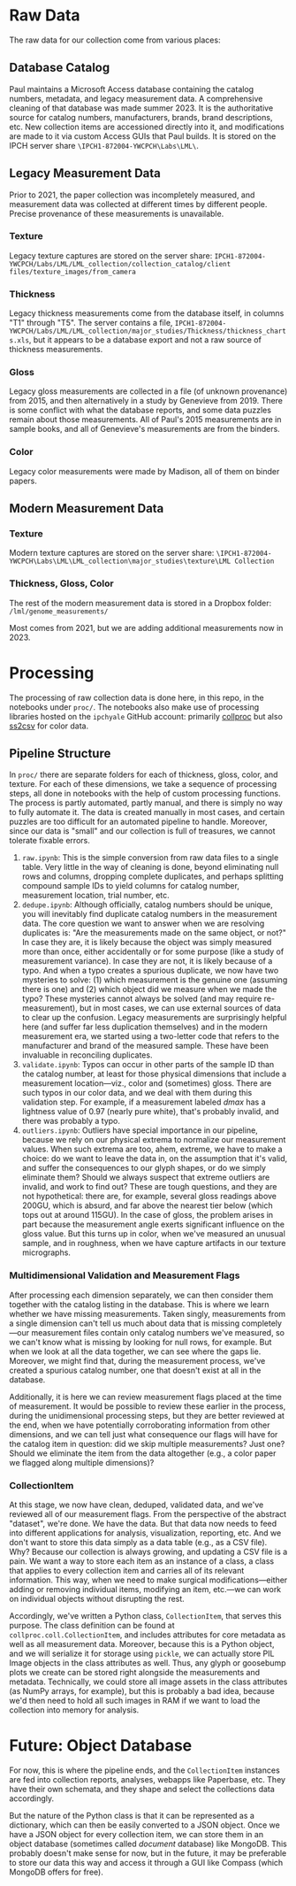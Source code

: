 # Raw Data

The raw data for our collection come from various places:

## Database Catalog

Paul maintains a Microsoft Access database containing the catalog numbers, metadata, and legacy measurement data. A comprehensive cleaning of that database was made summer 2023. It is the authoritative source for catalog numbers, manufacturers, brands, brand descriptions, etc. New collection items are accessioned directly into it, and modifications are made to it via custom Access GUIs that Paul builds. It is stored on the IPCH server share ``\IPCH1-872004-YWCPCH\Labs\LML\``.

## Legacy Measurement Data

Prior to 2021, the paper collection was incompletely measured, and measurement data was collected at different times by different people. Precise provenance of these measurements is unavailable.

### Texture

Legacy texture captures are stored on the server share: ``IPCH1-872004-YWCPCH/Labs/LML/LML_collection/collection_catalog/client files/texture_images/from_camera``

### Thickness

Legacy thickness measurements come from the database itself, in columns "T1" through "T5". The server contains a file, ``IPCH1-872004-YWCPCH/Labs/LML/LML_collection/major_studies/Thickness/thickness_charts.xls``, but it appears to be a database export and not a raw source of thickness measurements.

### Gloss

Legacy gloss measurements are collected in a file (of unknown provenance) from 2015, and then alternatively in a study by Genevieve from 2019. There is some conflict with what the database reports, and some data puzzles remain about those measurements. All of Paul's 2015 measurements are in sample books, and all of Genevieve's measurements are from the binders.

### Color

Legacy color measurements were made by Madison, all of them on binder papers.

## Modern Measurement Data

### Texture

Modern texture captures are stored on the server share: ``\IPCH1-872004-YWCPCH\Labs\LML\LML_collection\major_studies\texture\LML Collection``

### Thickness, Gloss, Color

The rest of the modern measurement data is stored in a Dropbox folder: ``/lml/genome_measurements/``

Most comes from 2021, but we are adding additional measurements now in 2023.

# Processing

The processing of raw collection data is done here, in this repo, in the notebooks under ``proc/``. The notebooks also make use of processing libraries hosted on the ``ipchyale`` GitHub account: primarily [collproc](https://github.com/ipchyale/collproc) but also [ss2csv](https://github.com/ipchyale/ss2csv) for color data.

## Pipeline Structure

In ``proc/`` there are separate folders for each of thickness, gloss, color, and texture. For each of these dimensions, we take a sequence of processing steps, all done in notebooks with the help of custom processing functions. The process is partly automated, partly manual, and there is simply no way to fully automate it. The data is created manually in most cases, and certain puzzles are too difficult for an automated pipeline to handle. Moreover, since our data is "small" and our collection is full of treasures, we cannot tolerate fixable errors.

1. ``raw.ipynb``: This is the simple conversion from raw data files to a single table. Very little in the way of cleaning is done, beyond eliminating null rows and columns, dropping complete duplicates, and perhaps splitting compound sample IDs to yield columns for catalog number, measurement location, trial number, etc.
2. ``dedupe.ipynb``: Although officially, catalog numbers should be unique, you will inevitably find duplicate catalog numbers in the measurement data. The core question we want to answer when we are resolving duplicates is: "Are the measurements made on the same object, or not?" In case they are, it is likely because the object was simply measured more than once, either accidentally or for some purpose (like a study of measurement variance). In case they are not, it is likely because of a typo. And when a typo creates a spurious duplicate, we now have two mysteries to solve: (1) which measurement is the genuine one (assuming there is one) and (2) which object did we measure when we made the typo? These mysteries cannot always be solved (and may require re-measurement), but in most cases, we can use external sources of data to clear up the confusion. Legacy measurements are surprisingly helpful here (and suffer far less duplication themselves) and in the modern measurement era, we started using a two-letter code that refers to the manufacturer and brand of the measured sample. These have been invaluable in reconciling duplicates.
3. ``validate.ipynb``: Typos can occur in other parts of the sample ID than the catalog number, at least for those physical dimensions that include a measurement location&mdash;viz., color and (sometimes) gloss. There are such typos in our color data, and we deal with them during this validation step. For example, if a measurement labeled _dmax_ has a lightness value of 0.97 (nearly pure white), that's probably invalid, and there was probably a typo.
4. ``outliers.ipynb``: Outliers have special importance in our pipeline, because we rely on our physical extrema to normalize our measurement values. When such extrema are too, ahem, extreme, we have to make a choice: do we want to leave the data in, on the assumption that it's valid, and suffer the consequences to our glyph shapes, or do we simply eliminate them? Should we always suspect that extreme outliers are invalid, and work to find out? These are tough questions, and they are not hypothetical: there are, for example, several gloss readings above 200GU, which is absurd, and far above the nearest tier below (which tops out at around 115GU). In the case of gloss, the problem arises in part because the measurement angle exerts significant influence on the gloss value. But this turns up in color, when we've measured an unusual sample, and in roughness, when we have capture artifacts in our texture micrographs.

### Multidimensional Validation and Measurement Flags

After processing each dimension separately, we can then consider them together with the catalog listing in the database. This is where we learn whether we have missing measurements. Taken singly, measurements from a single dimension can't tell us much about data that is missing completely&mdash;our measurement files contain only catalog numbers we've measured, so we can't know what is missing by looking for null rows, for example. But when we look at all the data together, we can see where the gaps lie. Moreover, we might find that, during the measurement process, we've created a spurious catalog number, one that doesn't exist at all in the database.

Additionally, it is here we can review measurement flags placed at the time of measurement. It would be possible to review these earlier in the process, during the unidimensional processing steps, but they are better reviewed at the end, when we have potentially corroborating information from other dimensions, and we can tell just what consequence our flags will have for the catalog item in question: did we skip multiple measurements? Just one? Should we eliminate the item from the data altogether (e.g., a color paper we flagged along multiple dimensions)? 

### CollectionItem

At this stage, we now have clean, deduped, validated data, and we've reviewed all of our measurement flags. From the perspective of the abstract "dataset", we're done. We have the data. But that data now needs to feed into different applications for analysis, visualization, reporting, etc. And we don't want to store this data simply as a data table (e.g., as a CSV file). Why? Because our collection is always growing, and updating a CSV file is a pain. We want a way to store each item as an instance of a class, a class that applies to every collection item and carries all of its relevant information. This way, when we need to make surgical modifications&mdash;either adding or removing individual items, modifying an item, etc.&mdash;we can work on individual objects without disrupting the rest.

Accordingly, we've written a Python class, ``CollectionItem``, that serves this purpose. The class definition can be found at ``collproc.coll.CollectionItem``, and includes attributes for core metadata as well as all measurement data. Moreover, because this is a Python object, and we will serialize it for storage using ``pickle``, we can actually store PIL Image objects in the class attributes as well. Thus, any glyph or goosebump plots we create can be stored right alongside the measurements and metadata. Technically, we could store all image assets in the class attributes (as NumPy arrays, for example), but this is probably a bad idea, because we'd then need to hold all such images in RAM if we want to load the collection into memory for analysis.

# Future: Object Database

For now, this is where the pipeline ends, and the ``CollectionItem`` instances are fed into collection reports, analyses, webapps like Paperbase, etc. They have their own schemata, and they shape and select the collections data accordingly. 

But the nature of the Python class is that it can be represented as a dictionary, which can then be easily converted to a JSON object. Once we have a JSON object for every collection item, we can store them in an object database (sometimes called _document_ database) like MongoDB. This probably doesn't make sense for now, but in the future, it may be preferable to store our data this way and access it through a GUI like Compass (which MongoDB offers for free).




